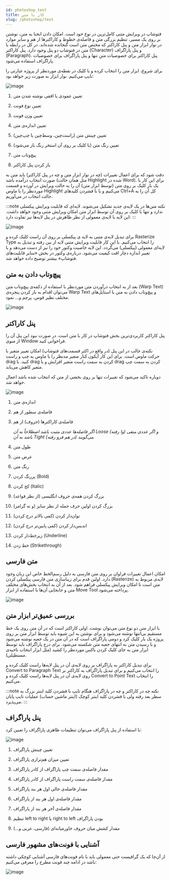 ```yaml
---
id: photoshop_text
title: کار با متن
slug: /photoshop/text
---
```


فتوشاپ در ویرایش متنی کامل‌ترین در نوع خود است. امکان دادن انحنا به متن، نوشتن بر روی یک مسیر، تنظیم بزرگی متن و فاصله‌ی خطوط و کاراکترها از هم و سایر موارد در نوار ابزار متن و پنل کاراکتر که مختص متن است گنجانده شده‌اند. در کل در رابطه با متن در فتوشاپ دو پنل وجود دارد. پنل کاراکتر (Character) و پنل پاراگراف (Paragraph). پنل کاراکتر برای خصوصیات متنِ تنها و پنل پاراگراف برای خصوصیات پاراگراف استفاده می‌شود.

برای شروع، ابزار متن را انتخاب کرده و با کلیک در نقطه‌ی موردنظر از پروژه عبارتی را تایپ می‌کنیم. نوار ابزار به صورت زیر خواهد بود:

![image](/img/photoshop_type_toolbar.png)

1. تعیین عمودی یا افقی نوشته شدن متن

2. تعیین نوع فونت

3. تعیین وزن فونت

4. تعیین اندازه‌ی متن

5. تعیین چینش متن (راست‌چین، وسط‌چین یا چپ‌چین)

6. تعیین رنگ متن (با کلیک بر روی آن استخر رنگ باز می‌شود)

7. پیچ‌وتاب متن

8. باز کردن پنل کاراکتر

دقت شود که برای اعمال تغییرات (چه در نوار ابزار متن و چه در پنل کاراکتر) باید متن به صورت انتخاب درآمده باشد (مثل همان حالت Highlight شده در Word). برای این کار با یک بار کلیک بر روی متن (توسط ابزار متن) آن را به حالت ویرایش در آورده و قسمت موردنظر را با ماوس Highlight می‌کنیم و یا با فشردن کلیدهای Ctrl+A کل آن را به حالت انتخاب در می‌آوریم.

:::note نکته
متن‌ها در یک لایه‌ی جدید تشکیل می‌شوند. لایه‌ای که قابلیت ویرایش پیکسلی ندارد و تنها با کلیک بر روی آن توسط ابزار متن امکان ویرایش متنی وجود خواهد داشت. این لایه با لایه‌ی معمولی از نظر ظاهرش در پنل لایه‌ها نیز تفاوت دارد:
:::

![image](/img/photoshop_type_layers_in_layers_panel.png)

برای تبدیل لایه‌ی متنی به لایه ی پیکسلی بر روی آن راست کلیک کرده و Rasterize Type را انتخاب می‌کنیم. با این کار قابلیت ویرایش متنی لایه از بین رفته و تبدیل به لایه‌ای معمولی (پیکسلی) می‌گردد. این لایه خاصیت وکتور خود را نیز از دست می‌دهد و با تغییر اندازه دچار افت کیفیت می‌شود. درباره‌ی وکتور در بخش «سایر قابلیت‌های فتوشاپ» بیشتر توضیح داده خواهد شد.

## پیچ‌وتاب دادن به متن

بعد از به انتخاب درآوردن متن موردنظر با استفاده از دکمه‌ی پیچ‌وتاب متن (Warp Text) می‌توان اقدام به باز کردن پنجره‌ی Warp Text و پیچ‌وتاب دادن به متن با استایل‌های مختلف نظیر قوس، پرچم و… نمود.

![image](/img/photoshop_wrap_text_window.png)

## پنل کاراکتر

پنل کاراکتر کاربردی‌ترین بخش فتوشاپ در کار با متن است. در صورت نبود این پنل آن را از منوی Window فراخوانی کنید.

نکته‌ی جالب در این پنل (در واقع در اکثر قسمت‌های فتوشاپ) امکان تغییر متغیر با حرکت ماوس است. برای این کار آیکون کنار متغیر مدنظر را با ماوس به چپ و راست drag کنید. با drag کردن به سمت راست متغیر افزایش و با drag کردن به سمت چپ متغیر کاهش می‌یابد.

دوباره تاکید می‌شود که تغییرات تنها بر روی بخشی از متن که انتخاب شده باشد اعمال خواهد شد.

![image](/img/photoshop_character_panel.png)

1. اندازه‌ی متن

2. فاصله‌ی سطور از هم

3. فاصله‌ی کاراکترها (حروف) از هم

    *اگر فاصله‌ها عددی مثبت باشد اصطلاحاً به آن Loose (وا رفته) و اگر عددی منفی باشد به آن Tight (در هم فرو رفته) می‌گویند.*

4. طول متن

5. عرض متن

6. رنگ متن

7. پررنگ کردن (Bold)

8. کج کردن (Italic)

9. بزرگ کردن همه‌ی حروف انگلیسی (از نظر قواعد)

10. بزرگ کردن اولین حرف جمله از نظر سایز (و نه گرامر)

11. توان‌دار کردن (کمی بالاتر درج کردن)

12. اندیس‌دار کردن (کمی پایین‌تر درج کردن)

13. زیرخط‌دار کردن (Underline)

14. خط زدن (Strikethrough)

## متن فارسی

امکان اعمال تغییرات فراوان بر روی متن فارسی به دلیل رسم‌الخط خاص این زبان وجود دارد. اولین قدم برای زیباسازی متن فارسی پیکسلی کردن (Rasterize) لایه‌ی مربوط به متن است تا امکان ویرایش پیکسلی فراهم شود. بعد از آن به انتخاب بخش‌های مختلف متن و جابجایی آن‌ها با استفاده از ابزار Move Tool پرداخته می‌شود.

![image](/img/photoshop_persian_calligraphy.png)

## بررسی عمیق‌تر ابزار متن

با ابزار متن دو نوع متن می‌توان نوشت. اولی کاراکتر است که در آن متن روی یک خط مستقیم بی‌انتها نوشته می‌شود و برای نوشتن به این شیوه باید توسط ابزار متن بر روی پروژه یک بار کلیک کرد و دومی پاراگراف است که در آن متن در یک جعبه نوشته می‌شود و با رسیدن متن به انتهای جعبه متن شکسته می‌شود. برای درج پاراگراف باید توسط ابزار متن به جای کلیک کردن باکس موردنظر را کشید (مثل ابزار انتخاب ناحیه‌ی مستطیلی).

برای تبدیل کاراکتر به پاراگراف بر روی لایه‌ی آن در پنل لایه‌ها راست کلیک کرده و Convert to Paragraph Text را انتخاب می‌کنیم و برای تبدیل پاراگراف به کاراکتر بر روی لایه‌ی آن در پنل لایه‌ها راست کلیک کرده و Convert to Point Text را انتخاب می‌کنیم.

:::note نکته
چه در کاراکتر و چه در پاراگراف هنگام تایپ با فشردن کلید اینتر بزرگ به سطر بعد رفته ولی با فشردن کلید اینتر کوچک (اینتر ماشین حساب) عملیات تایپ پایان می‌پذیرد.
:::

## پنل پاراگراف

با استفاده از پنل پاراگراف می‌توان تنظیمات ظاهری پاراگراف را تعیین کرد:

![image](/img/photoshop_paragraph_panel.png)

1. تعیین چینش پاراگراف

2. تعیین میزان هم‌ترازی پاراگراف

3. مقدار فاصله‌ی سمت چپ پاراگراف از کادر پاراگراف

4. مقدار فاصله‌ی سمت راست پاراگراف از کادر پاراگراف

5. مقدار فاصله‌ی خالی اول هر بند پاراگراف

6. مقدار فاصله‌ی اول هر بند از پاراگراف

7. مقدار فاصله‌ی آخر هر بند از پاراگراف

8. تنظیم left to right یا right to left بودن پاراگراف

9. مقدار کشش میان حروف خاورمیانه‌ای (فارسی، عربی و…)

## آشنایی با فونت‌های مشهور فارسی

از آن‌جا که یک گرافیست حتی معمولی باید با نام فونت‌های فارسی آشنایی کوچکی داشته باشد در ادامه چند فونت مطرح را معرفی می‌کنیم:

![image](/img/persian_fonts.png)